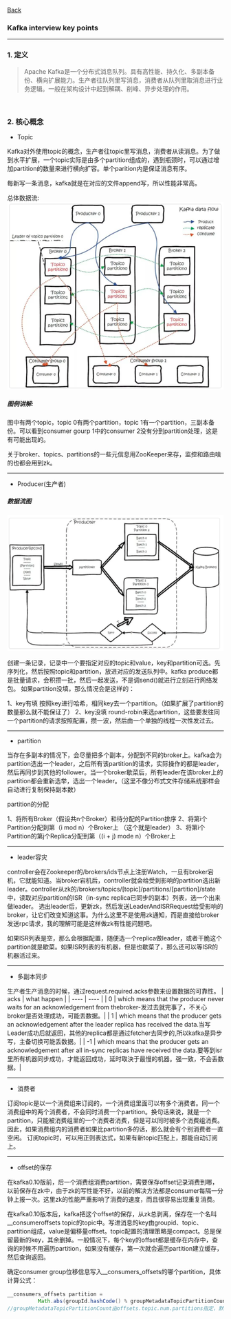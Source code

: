 [Back](../../README.md)

### Kafka interview key points

<hr>

### 1. 定义
>Apache Kafka是一个分布式消息队列。具有高性能、持久化、多副本备份、横向扩展能力。生产者往队列里写消息，消费者从队列里取消息进行业务逻辑。一般在架构设计中起到解耦、削峰、异步处理的作用。

&nbsp;

### 2. 核心概念


- Topic

Kafka对外使用topic的概念，生产者往topic里写消息，消费者从读消息。为了做到水平扩展，一个topic实际是由多个partition组成的，遇到瓶颈时，可以通过增加partition的数量来进行横向扩容。单个parition内是保证消息有序。

每新写一条消息，kafka就是在对应的文件append写，所以性能非常高。

总体数据流:
![kafka data flow](kafka_data_flow.png)


##### 图例讲解:
图中有两个topic，topic 0有两个partition，topic 1有一个partition，三副本备份。可以看到consumer gourp 1中的consumer 2没有分到partition处理，这是有可能出现的。

关于broker、topics、partitions的一些元信息用ZooKeeper来存，监控和路由啥的也都会用到zk。

<hr>

- Producer(生产者)

##### 数据流图

![producer data flow](producer_data_flow.png)

创建一条记录，记录中一个要指定对应的topic和value，key和partition可选。先序列化，然后按照topic和partition，放进对应的发送队列中。kafka produce都是批量请求，会积攒一批，然后一起发送，不是调send()就进行立刻进行网络发包。
如果partition没填，那么情况会是这样的：

1、key有填
按照key进行哈希，相同key去一个partition。（如果扩展了partition的数量那么就不能保证了）
2、key没填
round-robin来选partition，这些要发往同一个partition的请求按照配置，攒一波，然后由一个单独的线程一次性发过去。

<hr>

- partition

当存在多副本的情况下，会尽量把多个副本，分配到不同的broker上。kafka会为partition选出一个leader，之后所有该partition的请求，实际操作的都是leader，然后再同步到其他的follower。当一个broker歇菜后，所有leader在该broker上的partition都会重新选举，选出一个leader。（这里不像分布式文件存储系统那样会自动进行复制保持副本数）

partition的分配

1、将所有Broker（假设共n个Broker）和待分配的Partition排序
2、将第i个Partition分配到第（i mod n）个Broker上 （这个就是leader）
3、将第i个Partition的第j个Replica分配到第（(i + j) mode n）个Broker上

<hr>

- leader容灾

controller会在Zookeeper的/brokers/ids节点上注册Watch，一旦有broker宕机，它就能知道。当broker宕机后，controller就会给受到影响的partition选出新leader。controller从zk的/brokers/topics/[topic]/partitions/[partition]/state中，读取对应partition的ISR（in-sync replica已同步的副本）列表，选一个出来做leader。
选出leader后，更新zk，然后发送LeaderAndISRRequest给受影响的broker，让它们改变知道这事。为什么这里不是使用zk通知，而是直接给broker发送rpc请求，我的理解可能是这样做zk有性能问题吧。

如果ISR列表是空，那么会根据配置，随便选一个replica做leader，或者干脆这个partition就是歇菜。如果ISR列表的有机器，但是也歇菜了，那么还可以等ISR的机器活过来。

<hr>

- 多副本同步

生产者生产消息的时候，通过request.required.acks参数来设置数据的可靠性。
| acks | what happen |
| ---- | ---- |
| 0 | which means that the producer never waits for an acknowledgement from thebroker-发过去就完事了，不关心broker是否处理成功，可能丢数据。|
| 1 | which means that the producer gets an acknowledgement after the leader replica has received the data.当写Leader成功后就返回，其他的replica都是通过fetcher去同步的,所以kafka是异步写，主备切换可能丢数据。|
| -1 | which means that the producer gets an acknowledgement after all in-sync replicas have received the data.要等到isr里所有机器同步成功，才能返回成功，延时取決于最慢的机器。强一致，不会丢数据。|

<hr>

- 消费者

订阅topic是以一个消费组来订阅的，一个消费组里面可以有多个消费者。同一个消费组中的两个消费者，不会同时消费一个partition。换句话来说，就是一个partition，只能被消费组里的一个消费者消费，但是可以同时被多个消费组消费。因此，如果消费组内的消费者如果比partition多的话，那么就会有个别消费者一直空闲。
订阅topic时，可以用正则表达式，如果有新topic匹配上，那能自动订阅上。

<hr>

- offset的保存

在kafka0.10版前，后一个消费组消费partition，需要保存offset记录消费到哪，以前保存在zk中，由于zk的写性能不好，以前的解决方法都是consumer每隔一分钟上报一次。这里zk的性能严重影响了消费的速度，而且很容易出现重复消费。

在kafka0.10版本后，kafka把这个offset的保存，从zk总剥离，保存在一个名叫__consumeroffsets topic的topic中。写进消息的key由groupid、topic、partition组成，value是偏移量offset。topic配置的清理策略是compact。总是保留最新的key，其余删掉。一般情况下，每个key的offset都是缓存在内存中，查询的时候不用遍历partition，如果没有缓存，第一次就会遍历partition建立缓存，然后查询返回。

确定consumer group位移信息写入__consumers_offsets的哪个partition，具体计算公式：
```java
__consumers_offsets partition =
          Math.abs(groupId.hashCode() % groupMetadataTopicPartitionCount)   
//groupMetadataTopicPartitionCount由offsets.topic.num.partitions指定，默认是50个分区。
```

